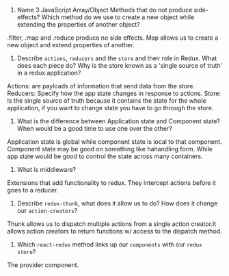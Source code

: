 1.  Name 3 JavaScript Array/Object Methods that do not produce side-effects? Which method do we use to create a new object while extending the properties of another object?

.filter, .map and .reduce produce no side effects. Map allows us to create a new object and extend properties of another.

1.  Describe `actions`, `reducers` and the `store` and their role in Redux. What does each piece do? Why is the store known as a 'single source of truth' in a redux application?

Actions: are payloads of information that send data from the store.
Reducers: Specify how the app state changes in response to actions.
Store: Is the single source of truth because it contains the state for the whole application, if you want to change state you have to go through the store.

1.  What is the difference between Application state and Component state? When would be a good time to use one over the other?

Application state is global while component state is local to that component. Component state may be good on something like hahandling form. While app state would be good to control the state across many containers.

1.  What is middleware?

Extensions that add functionality to redux. They intercept actions before it goes to a reducer.

1.  Describe `redux-thunk`, what does it allow us to do? How does it change our `action-creators`?

Thunk allows us to dispatch multiple actions from a single action creator.It allows action creators to return functions w/ access to the dispatch method.

1.  Which `react-redux` method links up our `components` with our `redux store`?

The provider component.

